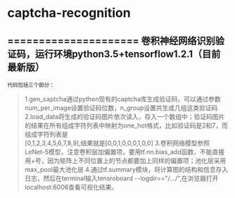 # captcha-recognition
=====================
卷积神经网络识别验证码，运行环境python3.5+tensorflow1.2.1（目前最新版）
-----------------------------------------------------------------
`代码包括三个部分：`
>1.gen_captcha通过python现有的captcha库生成验证码，可以通过参数num_per_image设置验证码位数，n_group设置共生成几组这类验证码
>2.load_data将生成的验证码图片依次读入，存入一个数组中；验证码图片的结果在所有组成字符列表中映射为one_hot格式，比如验证码是2和7，而组成字符列表是<br>[0,1,2,3,4,5,6,7,8,9],结果就是[0,0,1,0,0,0,1,0,0]
>3.卷积网络模型参照LeNet-5模型，注意卷积层加偏置项，要用tf.nn.bias_add函数，不能直接用+号，因为矩阵上不同位置上的节点都要加上同样的偏置项；池化层采用max_pool最大池化层
>4.通过tf.summary模块，将计算图的结构和信息存入日志，然后在terminal输入tensroboard --logdir=="/.../",在浏览器打开localhost:6006查看可视化结果。
